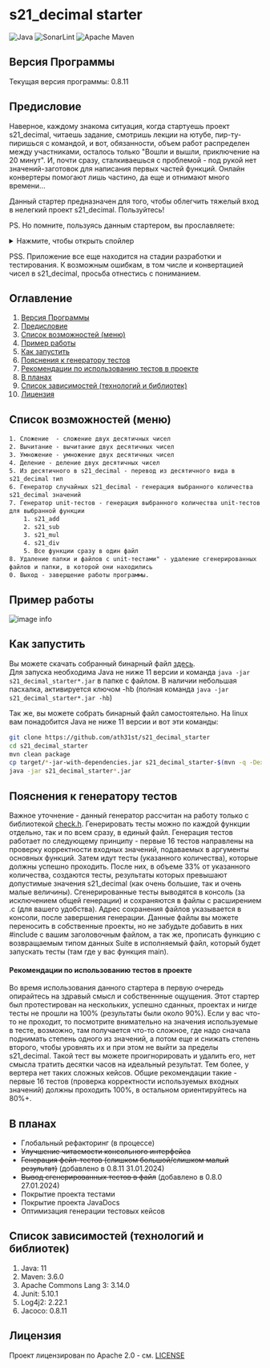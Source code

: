 # s21_decimal starter

![Java](https://img.shields.io/badge/Java-ED8B00?style=for-the-badge&logo=openjdk&logoColor=white)
![SonarLint](https://img.shields.io/badge/SonarLint-CB2029?style=for-the-badge&logo=sonarlint&logoColor=white)
![Apache Maven](https://img.shields.io/badge/Apache%20Maven-C71A36?style=for-the-badge&logo=Apache%20Maven&logoColor=white)

## Версия Программы

Текущая версия программы: 0.8.11

## Предисловие

Наверное, каждому знакома ситуация, когда стартуешь проект s21_decimal, читаешь задание, смотришь
лекции на ютубе, пир-ту-пиришься с командой, и вот, обязанности, объем работ распределен между
участниками, осталось только "Вошли и вышли, приключение на 20 минут". И, почти сразу, сталкиваешься
с проблемой - под рукой нет значений-заготовок для написания первых частей функций. Онлайн
конвертеры помогают лишь частино, да еще и отнимают много времени...

Данный стартер предназначен для того, чтобы облегчить тяжелый вход в нелегкий проект s21_decimal.
Пользуйтесь!

PS. Но помните, пользуясь данным стартером, вы прославляете:
<details>
  <summary>Нажмите, чтобы открыть спойлер</summary>

![image info](images/hb.png)
</details>

PSS. Приложение все еще находится на стадии разработки и тестирования. К возможным ошибкам, в том
числе и конвертацией чисел в s21_decimal, просьба отнестись с пониманием.

## Оглавление

1. [Версия Программы](#версия-программы)
2. [Предисловие](#предисловие)
3. [Список возможностей (меню)](#список-возможностей-меню)
4. [Пример работы](#пример-работы)
5. [Как запустить](#как-запустить)
6. [Пояснения к генератору тестов](#пояснения-к-генератору-тестов)
7. [Рекомендации по использованию тестов в проекте](#рекомендации-по-использованию-тестов-в-проекте)
8. [В планах](#в-планах)
9. [Список зависимостей (технологий и библиотек)](#список-зависимостей-технологий-и-библиотек)
10. [Лицензия](#лицензия)

## Список возможностей (меню)

    1. Сложение  - сложение двух десятичных чисел
    2. Вычитание - вычитание двух десятичных чисел
    3. Умножение - умножение двух десятичных чисел
    4. Деление - деление двух десятичных чисел
    5. Из десятичного в s21_decimal - перевод из десятичного вида в s21_decimal тип
    6. Генератор случайных s21_decimal - генерация выбранного количества s21_decimal значений
    7. Генератор unit-тестов - генерация выбранного количества unit-тестов для выбранной функции
        1. s21_add
        2. s21_sub
        3. s21_mul
        4. s21_div
        5. Все функции сразу в один файл
    8. Удаление папки и файлов с unit-тестами" - удаление сгенерированных файлов и папки, в которой они находились
    0. Выход - заверщение работы программы.

## Пример работы

![image info](images/example.gif)

## Как запустить

Вы можете скачать собранный бинарный
файл [здесь](https://github.com/ath31st/s21_decimal_starter/releases).</br>
Для запуска необходима Java не ниже 11 версии и команда ```java -jar s21_decimal_starter*.jar``` в
папке с файлом. В наличии небольшая пасхалка, активируется ключом -hb (полная
команда ```java -jar s21_decimal_starter*.jar -hb```)

Так же, вы можете собрать бинарный файл самостоятельно.
На linux вам понадобится Java не ниже 11 версии и вот эти команды:

```bash
git clone https://github.com/ath31st/s21_decimal_starter
cd s21_decimal_starter
mvn clean package
cp target/*-jar-with-dependencies.jar s21_decimal_starter-$(mvn -q -Dexec.executable=echo -Dexec.args='${project.version}' --non-recursive exec:exec).jar
java -jar s21_decimal_starter*.jar
```

## Пояснения к генератору тестов

Важное уточнение - данный генератор рассчитан на работу только с
библиотекой [check.h](https://github.com/libcheck/check).
Генерировать тесты можно по каждой функции отдельно, так и по всем сразу, в единый файл. Генерация
тестов работает по следующему принципу - первые 16 тестов направлены на проверку
корректности входных значений, подаваемых в аргументы основных функций. Затем идут тесты (указанного
количества), которые должны успешно проходить. После них, в объеме 33% от указанного количества,
создаются тесты, результаты которых превышают допустимые значения s21_decimal (как очень большие,
так и очень малые величины). Сгенерированные тесты выводятся в консоль (за исключением общей
генерации) и сохраняются в файлы с расширением .c (для вашего удобства). Адрес сохранения файлов
указывается в консоли, после завершения генерации. Данные файлы вы можете переносить в собственные
проекты, но не забудьте добавить в них #include с вашим заголовочным файлом, а так же, прописать
функцию с возвращаемым типом данных Suite в исполняемый файл, который будет запускать тесты (там где
у вас функция main).

#### Рекомендации по использованию тестов в проекте

Во время использования данного стартера в первую очередь опирайтесь на здравый смысл и собственнные
ощущения. Этот стартер был протестирован на нескольких, успешно сданных, проектах и нигде тесты не
прошли на 100% (результаты были около 90%). Если у вас что-то не проходит, то посмотрите внимательно
на значения используемые в тесте, возможно, там получается что-то сложное, где надо сначала
поднимать степень одного из значений, а потом еще и снижать степень второго, чтобы уровнять их и при
этом не выйти за пределы s21_decimal. Такой тест вы можете проигнорировать и удалить его, нет смысла
тратить десятки часов на идеальный результат. Тем более, у вертера нет таких сложных кейсов.
Общие рекомендации такие - первые 16 тестов (проверка корректности используемых входных значений)
должны проходить 100%, в остальном ориентируйтесь на 80%+.

## В планах

- Глобальный рефакторинг (в процессе)
- ~~Улучшение читаемости консольного интерфейса~~
- ~~Генерация фейл-тестов (слишком большой/слишком малый результат)~~ (добавлено в 0.8.11
  31.01.2024)
- ~~Вывод сгенерированных тестов в файл~~ (добавлено в 0.8.0 27.01.2024)
- Покрытие проекта тестами
- Покрытие проекта JavaDocs
- Оптимизация генерации тестовых кейсов

## Список зависимостей (технологий и библиотек)

1. Java: 11
2. Maven: 3.6.0
3. Apache Commons Lang 3: 3.14.0
4. Junit: 5.10.1
5. Log4j2: 2.22.1
6. Jacoco: 0.8.11

## Лицензия

Проект лицензирован по Apache 2.0 - см. [LICENSE](https://www.apache.org/licenses/LICENSE-2.0)